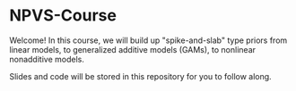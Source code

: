 # NPVS-Course

Welcome! In this course, we will build up "spike-and-slab" type priors from linear models, to generalized additive models (GAMs), to nonlinear nonadditive models. 

Slides and code will be stored in this repository for you to follow along.
